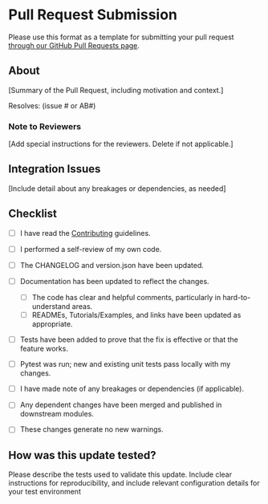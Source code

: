 # Pull Request Submission

Please use this format as a template for submitting your pull request [through our GitHub Pull Requests page](https://github.com/KenSciResearch/fairMLHealth/pulls).
## About
[Summary of the Pull Request, including motivation and context.]

Resolves: (issue # or AB#)

### Note to Reviewers
[Add special instructions for the reviewers. Delete if not applicable.]

## Integration Issues
[Include detail about any breakages or dependencies, as needed]

## Checklist
- [ ] I have read the [Contributing](CONTRIBUTING.md) guidelines.
- [ ] I performed a self-review of my own code.
- [ ] The CHANGELOG and version.json have been updated.
- [ ] Documentation has been updated to reflect the changes.
    - [ ] The code has clear and helpful comments, particularly in hard-to-understand areas.
    - [ ] READMEs, Tutorials/Examples, and links have been updated as appropriate.
- [ ] Tests have been added to prove that the fix is effective or that the feature works.
- [ ] Pytest was run; new and existing unit tests pass locally with my changes.
- [ ] I have made note of any breakages or dependencies (if applicable).
- [ ] Any dependent changes have been merged and published in downstream modules.
- [ ] These changes generate no new warnings.


## How was this update tested?
Please describe the tests used to validate this update. Include clear instructions for reproducibility, and include relevant configuration details for your test environment
